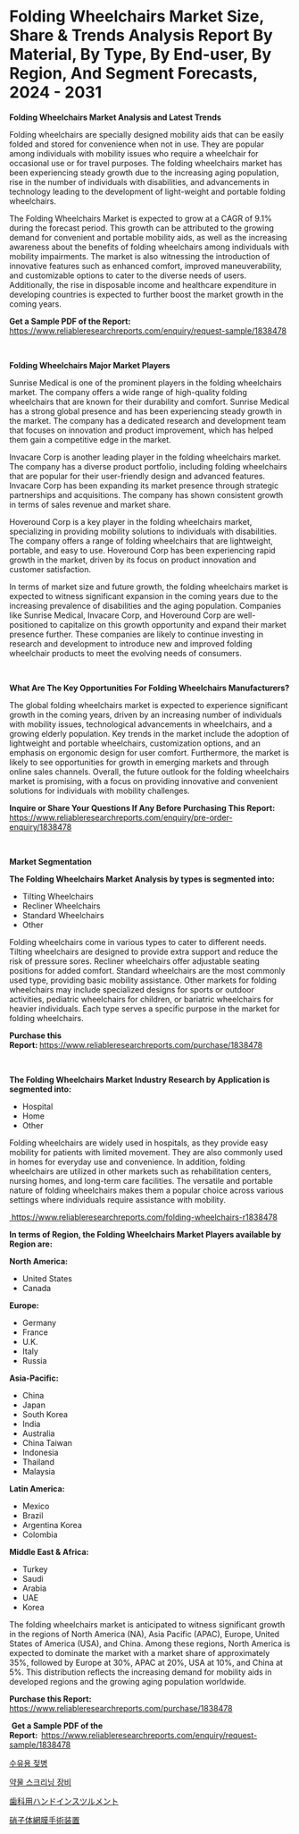 <p><h1>Folding Wheelchairs Market Size, Share & Trends Analysis Report By Material, By Type, By End-user, By Region, And Segment Forecasts, 2024 - 2031</h1></p><p><strong>Folding Wheelchairs Market Analysis and Latest Trends</strong></p>
<p><p>Folding wheelchairs are specially designed mobility aids that can be easily folded and stored for convenience when not in use. They are popular among individuals with mobility issues who require a wheelchair for occasional use or for travel purposes. The folding wheelchairs market has been experiencing steady growth due to the increasing aging population, rise in the number of individuals with disabilities, and advancements in technology leading to the development of light-weight and portable folding wheelchairs.</p><p>The Folding Wheelchairs Market is expected to grow at a CAGR of 9.1% during the forecast period. This growth can be attributed to the growing demand for convenient and portable mobility aids, as well as the increasing awareness about the benefits of folding wheelchairs among individuals with mobility impairments. The market is also witnessing the introduction of innovative features such as enhanced comfort, improved maneuverability, and customizable options to cater to the diverse needs of users. Additionally, the rise in disposable income and healthcare expenditure in developing countries is expected to further boost the market growth in the coming years.</p></p>
<p><strong>Get a Sample PDF of the Report:&nbsp;</strong> <a href="https://www.reliableresearchreports.com/enquiry/request-sample/1838478">https://www.reliableresearchreports.com/enquiry/request-sample/1838478</a></p>
<p>&nbsp;</p>
<p><strong>Folding Wheelchairs Major Market Players</strong></p>
<p><p>Sunrise Medical is one of the prominent players in the folding wheelchairs market. The company offers a wide range of high-quality folding wheelchairs that are known for their durability and comfort. Sunrise Medical has a strong global presence and has been experiencing steady growth in the market. The company has a dedicated research and development team that focuses on innovation and product improvement, which has helped them gain a competitive edge in the market.</p><p>Invacare Corp is another leading player in the folding wheelchairs market. The company has a diverse product portfolio, including folding wheelchairs that are popular for their user-friendly design and advanced features. Invacare Corp has been expanding its market presence through strategic partnerships and acquisitions. The company has shown consistent growth in terms of sales revenue and market share.</p><p>Hoveround Corp is a key player in the folding wheelchairs market, specializing in providing mobility solutions to individuals with disabilities. The company offers a range of folding wheelchairs that are lightweight, portable, and easy to use. Hoveround Corp has been experiencing rapid growth in the market, driven by its focus on product innovation and customer satisfaction.</p><p>In terms of market size and future growth, the folding wheelchairs market is expected to witness significant expansion in the coming years due to the increasing prevalence of disabilities and the aging population. Companies like Sunrise Medical, Invacare Corp, and Hoveround Corp are well-positioned to capitalize on this growth opportunity and expand their market presence further. These companies are likely to continue investing in research and development to introduce new and improved folding wheelchair products to meet the evolving needs of consumers.</p></p>
<p>&nbsp;</p>
<p><strong>What Are The Key Opportunities For Folding Wheelchairs Manufacturers?</strong></p>
<p><p>The global folding wheelchairs market is expected to experience significant growth in the coming years, driven by an increasing number of individuals with mobility issues, technological advancements in wheelchairs, and a growing elderly population. Key trends in the market include the adoption of lightweight and portable wheelchairs, customization options, and an emphasis on ergonomic design for user comfort. Furthermore, the market is likely to see opportunities for growth in emerging markets and through online sales channels. Overall, the future outlook for the folding wheelchairs market is promising, with a focus on providing innovative and convenient solutions for individuals with mobility challenges.</p></p>
<p><strong>Inquire or Share Your Questions If Any Before Purchasing This Report:</strong> <a href="https://www.reliableresearchreports.com/enquiry/pre-order-enquiry/1838478">https://www.reliableresearchreports.com/enquiry/pre-order-enquiry/1838478</a></p>
<p>&nbsp;</p>
<p><strong>Market Segmentation</strong></p>
<p><strong>The Folding Wheelchairs Market Analysis by types is segmented into:</strong></p>
<p><ul><li>Tilting Wheelchairs</li><li>Recliner Wheelchairs</li><li>Standard Wheelchairs</li><li>Other</li></ul></p>
<p><p>Folding wheelchairs come in various types to cater to different needs. Tilting wheelchairs are designed to provide extra support and reduce the risk of pressure sores. Recliner wheelchairs offer adjustable seating positions for added comfort. Standard wheelchairs are the most commonly used type, providing basic mobility assistance. Other markets for folding wheelchairs may include specialized designs for sports or outdoor activities, pediatric wheelchairs for children, or bariatric wheelchairs for heavier individuals. Each type serves a specific purpose in the market for folding wheelchairs.</p></p>
<p><strong>Purchase this Report:&nbsp;</strong><a href="https://www.reliableresearchreports.com/purchase/1838478">https://www.reliableresearchreports.com/purchase/1838478</a></p>
<p>&nbsp;</p>
<p><strong>The Folding Wheelchairs Market Industry Research by Application is segmented into:</strong></p>
<p><ul><li>Hospital</li><li>Home</li><li>Other</li></ul></p>
<p><p>Folding wheelchairs are widely used in hospitals, as they provide easy mobility for patients with limited movement. They are also commonly used in homes for everyday use and convenience. In addition, folding wheelchairs are utilized in other markets such as rehabilitation centers, nursing homes, and long-term care facilities. The versatile and portable nature of folding wheelchairs makes them a popular choice across various settings where individuals require assistance with mobility.</p></p>
<p><a href="https://www.reliableresearchreports.com/folding-wheelchairs-r1838478">&nbsp;https://www.reliableresearchreports.com/folding-wheelchairs-r1838478</a></p>
<p><strong>In terms of Region, the Folding Wheelchairs Market Players available by Region are:</strong></p>
<p>
    <p> <strong> North America: </strong>
        <ul>
            <li>United States</li>
            <li>Canada</li>
        </ul>
        </p> 
    <p> <strong> Europe: </strong>
        <ul>
            <li>Germany</li>
            <li>France</li>
            <li>U.K.</li>
            <li>Italy</li>
            <li>Russia</li>
        </ul>
        </p> 
    <p> <strong> Asia-Pacific: </strong>
        <ul>
            <li>China</li>
            <li>Japan</li>
            <li>South Korea</li>
            <li>India</li>
            <li>Australia</li>
            <li>China Taiwan</li>
            <li>Indonesia</li>
            <li>Thailand</li>
            <li>Malaysia</li>
        </ul>
        </p> 
    <p> <strong> Latin America: </strong>
        <ul>
            <li>Mexico</li>
            <li>Brazil</li>
            <li>Argentina Korea</li>
            <li>Colombia</li>
        </ul>
        </p> 
    <p> <strong> Middle East & Africa: </strong>
        <ul>
            <li>Turkey</li>
            <li>Saudi</li>
            <li>Arabia</li>
            <li>UAE</li>
            <li>Korea</li>
        </ul>
    </p>
    </p>
<p><p>The folding wheelchairs market is anticipated to witness significant growth in the regions of North America (NA), Asia Pacific (APAC), Europe, United States of America (USA), and China. Among these regions, North America is expected to dominate the market with a market share of approximately 35%, followed by Europe at 30%, APAC at 20%, USA at 10%, and China at 5%. This distribution reflects the increasing demand for mobility aids in developed regions and the growing aging population worldwide.</p></p>
<p><strong>Purchase this Report: </strong><a href="https://www.reliableresearchreports.com/purchase/1838478">https://www.reliableresearchreports.com/purchase/1838478</a></p>
<p>&nbsp;<strong>Get a Sample PDF of the Report:&nbsp;&nbsp;</strong><a href="https://www.reliableresearchreports.com/enquiry/request-sample/1838478">https://www.reliableresearchreports.com/enquiry/request-sample/1838478</a></p>
<p><strong></strong></p>
<p><p><a href="https://medium.com/@monserratemohr/%EA%B0%84%ED%98%B8-%EB%B3%91-%EC%8B%9C%EC%9E%A5-%EA%B7%9C%EB%AA%A8-%EC%8B%9C%EC%9E%A5-%EC%A0%84%EB%A7%9D%EA%B3%BC-%EC%8B%9C%EC%9E%A5-%EC%98%88%EC%B8%A1-2024%EB%85%84%EB%B6%80%ED%84%B0-2031%EB%85%84%EA%B9%8C%EC%A7%80-fbb2ab222568">수유용 젖병</a></p><p><a href="https://medium.com/@edenger98079sgb/%EC%95%BD%EB%AC%BC-%EC%84%A0%EB%B3%84-%EC%9E%A5%EB%B9%84-%EC%8B%9C%EC%9E%A5-%EA%B7%9C%EB%AA%A8-%EB%B0%8F-%EC%8B%9C%EC%9E%A5-%EB%8F%99%ED%96%A5-%EC%99%84%EB%B2%BD%ED%95%9C-%EC%82%B0%EC%97%85-%EA%B0%9C%EC%9A%94-2024%EB%85%84%EB%B6%80%ED%84%B0-2031%EB%85%84%EA%B9%8C%EC%A7%80-72afaaea2afc">약물 스크리닝 장비</a></p><p><a href="https://medium.com/@hugofirst21/%E6%AD%AF%E7%A7%91%E7%94%A8%E3%83%8F%E3%83%B3%E3%83%89%E3%82%A4%E3%83%B3%E3%82%B9%E3%83%88%E3%82%A5%E3%83%AB%E3%83%A1%E3%83%B3%E3%83%84%E3%81%AE%E5%B8%82%E5%A0%B4%E3%82%B7%E3%82%A7%E3%82%A2%E3%81%AE%E9%80%B2%E5%8C%96%E3%81%A8%E5%B8%82%E5%A0%B4%E6%88%90%E9%95%B7%E3%81%AE%E3%83%88%E3%83%AC%E3%83%B3%E3%83%89-2024%E5%B9%B4%E3%81%8B%E3%82%892031%E5%B9%B4%E3%81%BE%E3%81%A7-d9ed3e879261">歯科用ハンドインスツルメント</a></p><p><a href="https://medium.com/@carlieshields/%E7%A1%9D%E5%AD%90%E4%BD%93%E7%B6%B2%E8%86%9C%E6%89%8B%E8%A1%93%E3%83%87%E3%83%90%E3%82%A4%E3%82%B9%E5%B8%82%E5%A0%B4%E3%81%AF-2031%E5%B9%B4%E3%81%BE%E3%81%A7%E3%81%AE%E5%B8%82%E5%A0%B4%E3%82%B7%E3%82%A7%E3%82%A2-%E3%82%B5%E3%82%A4%E3%82%BA-%E4%BA%88%E6%B8%AC%E3%82%92%E9%87%8D%E7%82%B9%E7%9A%84%E3%81%AB%E3%81%97%E3%81%A6%E3%81%84%E3%81%BE%E3%81%99-ead607e4c762">硝子体網膜手術装置</a></p></p>